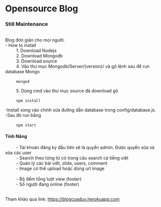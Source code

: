 # Opensource Blog
<h3>Still Maintenance</h3> </br>
Blog đơn giản cho mọi người.  </br>
- How to install </br>
&nbsp;&nbsp;&nbsp;&nbsp;&nbsp;&nbsp;&nbsp;&nbsp; 1. Download Nodejs </br>
&nbsp;&nbsp;&nbsp;&nbsp;&nbsp;&nbsp;&nbsp;&nbsp; 2. Download Mongodb </br>
&nbsp;&nbsp;&nbsp;&nbsp;&nbsp;&nbsp;&nbsp;&nbsp; 3. Download source </br>
&nbsp;&nbsp;&nbsp;&nbsp;&nbsp;&nbsp;&nbsp;&nbsp; 4. Vào thư mục Mongodb/Server/(version)/ và gõ lệnh sau để run database Mongo

&nbsp;&nbsp;&nbsp;&nbsp;&nbsp;&nbsp;&nbsp;&nbsp; ```mongod```

&nbsp;&nbsp;&nbsp;&nbsp;&nbsp;&nbsp;&nbsp;&nbsp; 5. Dùng cmd vào thư mục source đã download gõ

&nbsp;&nbsp;&nbsp;&nbsp;&nbsp;&nbsp;&nbsp;&nbsp; ```npm install```

-Install xong vào chỉnh sửa đường dẫn database trong config/database.js.  </br>
-Sau đó run bằng 

&nbsp;&nbsp;&nbsp;&nbsp;&nbsp;&nbsp;&nbsp;&nbsp; ```npm start```
<h4>Tính Năng</h4>
&nbsp;&nbsp;&nbsp;&nbsp;&nbsp;&nbsp;&nbsp;&nbsp; - Tài khoản đăng ký đầu tiên sẽ là quyền admin. Được quyền sửa và xóa các user </br>
&nbsp;&nbsp;&nbsp;&nbsp;&nbsp;&nbsp;&nbsp;&nbsp; - Search theo từng từ có trong câu search cả tiếng việt </br>
&nbsp;&nbsp;&nbsp;&nbsp;&nbsp;&nbsp;&nbsp;&nbsp; - Quản lý các bài viết, slide, users, comment </br>
&nbsp;&nbsp;&nbsp;&nbsp;&nbsp;&nbsp;&nbsp;&nbsp; - Image có thể upload hoặc dùng url image </br> </br>
&nbsp;&nbsp;&nbsp;&nbsp;&nbsp;&nbsp;&nbsp;&nbsp; - Bộ đếm tổng lượt view (footer) </br>
&nbsp;&nbsp;&nbsp;&nbsp;&nbsp;&nbsp;&nbsp;&nbsp; - Số người đang online (footer)</br> </br>

Tham khảo qua link: https://blogcuaduy.herokuapp.com</br>
